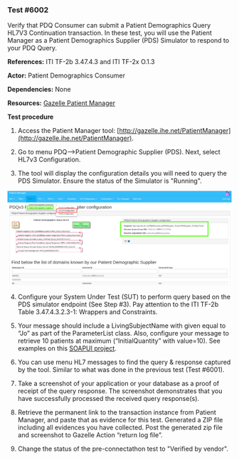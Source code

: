 
### Test #6002

Verify that PDQ Consumer can submit a Patient Demographics Query HL7V3 Continuation transaction. In these test, you will use the Patient Manager as a Patient Demographics Supplier (PDS) Simulator to respond to your PDQ Query.

**References:** ITI TF-2b 3.47.4.3 and ITI TF-2x O.1.3

**Actor:** Patient Demographics Consumer

**Dependencies:** None

**Resources:** [Gazelle Patient Manager](https://gazelle.ihe.net/PatientManager/hl7v3/pdq/supplier.seam)

**Test procedure**   

1. Access the Patient Manager tool: [http://gazelle.ihe.net/PatientManager](http://gazelle.ihe.net/PatientManager).  

2. Go to menu PDQ-->Patient Demographic Supplier (PDS). Next, select HL7v3 Configuration.

3. The tool will display the configuration details you will need to query the PDS Simulator. Ensure the status of the Simulator is "Running".

![](./media/image4-6.png)

4. Configure your System Under Test (SUT) to perform query based on the PDS simulator endpoint (See Step #3). Pay attention to the ITI TF-2b Table 3.47.4.3.2.3-1: Wrappers and Constraints.

5. Your message should include a LivingSubjectName with given equal to “Jo” as part of the ParameterList class. Also, configure your message to retrieve 10 patients at maximum (“InitialQuantity” with value=10).  See examples on this [SOAPUI project](./SOAPUI%20Projects/Gazelle-Patient-Manager-examples-soapui-project).

6. You can use menu HL7 messages to find the query & response captured by the tool. Similar to what was done in the previous test (Test #6001).

7. Take a screenshot of your application or your database as a proof of receipt of the query response. The screenshot demonstrates that you have successfully processed the received query response(s).

8. Retrieve the permanent link to the transaction instance from Patient Manager, and paste that as evidence for this test. Generated a ZIP file including all evidences you have collected. Post the generated zip file and screenshot to Gazelle Action “return log file”.  

9. Change the status of the pre-connectathon test to "Verified by vendor".